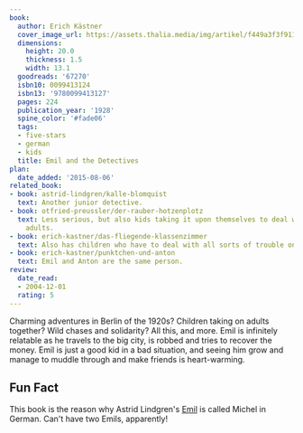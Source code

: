 ```yaml
---
book:
  author: Erich Kästner
  cover_image_url: https://assets.thalia.media/img/artikel/f449a3f3f911422cf282121683504dbb9c42877c-00-00.jpeg
  dimensions:
    height: 20.0
    thickness: 1.5
    width: 13.1
  goodreads: '67270'
  isbn10: 0099413124
  isbn13: '9780099413127'
  pages: 224
  publication_year: '1928'
  spine_color: '#fade06'
  tags:
  - five-stars
  - german
  - kids
  title: Emil and the Detectives
plan:
  date_added: '2015-08-06'
related_book:
- book: astrid-lindgren/kalle-blomquist
  text: Another junior detective.
- book: otfried-preussler/der-rauber-hotzenplotz
  text: Less serious, but also kids taking it upon themselves to deal with criminal
    adults.
- book: erich-kastner/das-fliegende-klassenzimmer
  text: Also has children who have to deal with all sorts of trouble on their own.
- book: erich-kastner/punktchen-und-anton
  text: Emil and Anton are the same person.
review:
  date_read:
  - 2004-12-01
  rating: 5
---
```


Charming adventures in Berlin of the 1920s? Children taking on adults together? Wild chases and solidarity? All this,
and more. Emil is infinitely relatable as he travels to the big city, is robbed and tries to recover the money. Emil is
just a good kid in a bad situation, and seeing him grow and manage to muddle through and make friends is heart-warming.

## Fun Fact

This book is the reason why Astrid Lindgren's [Emil](/astrid-Lindgren/emil-in-the-soup-tureen) is called Michel in
German. Can't have two Emils, apparently!
